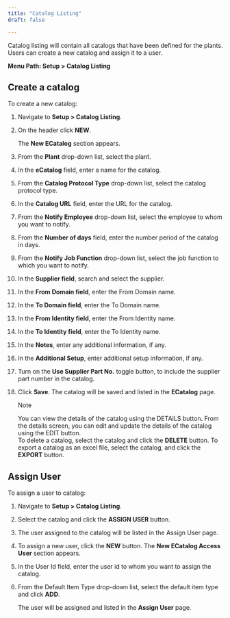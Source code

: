 ```yaml
---
title: "Catalog Listing"
draft: false

---
```


Catalog listing will contain all catalogs that have been defined for the plants. Users can create a new catalog and assign it to a user.

**Menu Path: Setup > Catalog Listing**

## Create a catalog

To create a new catalog:

  1. Navigate to **Setup > Catalog Listing**.

  2. On the header click **NEW**. 
  
      The **New ECatalog** section appears.

  3. From the **Plant** drop-down list, select the plant.

  4. In the **eCatalog** field, enter a name for the catalog.

  5. From the **Catalog Protocol Type** drop-down list, select the catalog protocol type.

  6. In the **Catalog URL** field, enter the URL for the catalog.

  7. From the **Notify Employee** drop-down list, select the employee to whom you want to notify.

  8. From the **Number of days** field, enter the number period of the catalog in days.

  9. From the **Notify Job Function** drop-down list, select the job function to which you want to notify.

  10. In the **Supplier field**, search and select the supplier.

  11. In the **From Domain field**, enter the From Domain name.

  12. In the **To Domain field**, enter the To Domain name.

  13. In the **From Identity field**, enter the From Identity name.

  14. In the **To Identity field**, enter the To Identity name.

  15. In the **Notes**, enter any additional information, if any.

  16. In the **Additional Setup**, enter additional setup information, if any.

  17. Turn on the **Use Supplier Part No.** toggle button, to include the supplier part number in the catalog.

  18. Click **Save**. The catalog will be saved and listed in the **ECatalog** page.

      >[!Note]  
      >You can view the details of the catalog using the DETAILS button. From the details screen, you can edit and update the details of the catalog using the EDIT button.  
      To delete a catalog, select the catalog and click the **DELETE** button. To export a catalog as an excel file, select the catalog, and click the **EXPORT** button.

## Assign User

To assign a user to catalog:

  1. Navigate to **Setup > Catalog Listing**.

  2. Select the catalog and click the **ASSIGN USER** button.

  3. The user assigned to the catalog will be listed in the Assign User page.

  4. To assign a new user, click the **NEW** button. The **New ECatalog Access User** section appears.

  5. In the User Id field, enter the user id to whom you want to assign the catalog.

  6. From the Default Item Type drop-down list, select the default item type and click **ADD**.

      The user will be assigned and listed in the **Assign User** page.
